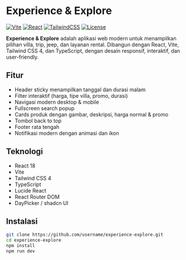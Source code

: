 # Experience & Explore

[![Vite](https://img.shields.io/badge/Vite-3.2.0-blue)](https://vitejs.dev/)
[![React](https://img.shields.io/badge/React-18.2.0-blue)](https://reactjs.org/)
[![TailwindCSS](https://img.shields.io/badge/TailwindCSS-4.0-green)](https://tailwindcss.com/)
[![License](https://img.shields.io/badge/License-MIT-green)](LICENSE)

**Experience & Explore** adalah aplikasi web modern untuk menampilkan pilihan villa, trip, jeep, dan layanan rental. Dibangun dengan React, Vite, Tailwind CSS 4, dan TypeScript, dengan desain responsif, interaktif, dan user-friendly.

## Fitur

- Header sticky menampilkan tanggal dan durasi malam
- Filter interaktif (harga, tipe villa, promo, durasi)
- Navigasi modern desktop & mobile
- Fullscreen search popup
- Cards produk dengan gambar, deskripsi, harga normal & promo
- Tombol back to top
- Footer rata tengah
- Notifikasi modern dengan animasi dan ikon

## Teknologi

- React 18
- Vite
- Tailwind CSS 4
- TypeScript
- Lucide React
- React Router DOM
- DayPicker / shadcn UI

## Instalasi

```bash
git clone https://github.com/username/experience-explore.git
cd experience-explore
npm install
npm run dev

